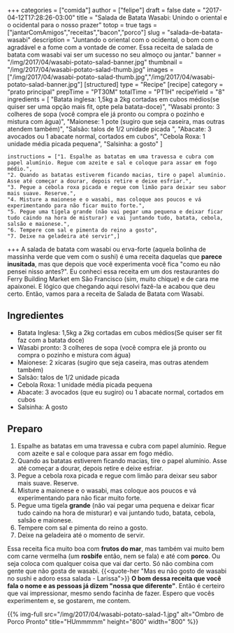 +++
categories = ["comida"]
author = ["felipe"]
draft = false
date = "2017-04-12T17:28:26-03:00"
title = "Salada de Batata Wasabi: Unindo o oriental e o ocidental para o nosso prazer"
totop = true
tags = ["jantarComAmigos","receitas","bacon","porco"]
slug = "salada-de-batata-wasabi"
description = "Juntando o oriental com o ocidental, o bom com o agradável e a fome com a vontade de comer. Essa receita de salada de batata com wasabi vai ser um sucesso no seu almoço ou jantar."
banner = "/img/2017/04/wasabi-potato-salad-banner.jpg"
thumbnail = "/img/2017/04/wasabi-potato-salad-thumb.jpg"
images = ["/img/2017/04/wasabi-potato-salad-thumb.jpg","/img/2017/04/wasabi-potato-salad-banner.jpg"]
[structured]
    type = "Recipe"
[recipe]
    category = "prato principal"
    prepTime = "PT30M"
    totalTime = "PT1H"
    recipeYield = "8"
    ingredients = [ "Batata inglesa: 1,5kg a 2kg cortadas em cubos médios(se quiser ser uma opção mais fit, opte pela batata-doce)",
    "Wasabi pronto: 3 colheres de sopa (você compra ele já pronto ou compra o pozinho e mistura com água)",
    "Maionese: 1 pote (sugiro que seja caseira, mas outras atendem também)",
    "Salsão: talos de 1/2 unidade picada ",
    "Abacate: 3 avocados ou 1 abacate normal, cortados em cubos",
    "Cebola Roxa: 1 unidade média picada pequena",
    "Salsinha: a gosto" ]

    instructions = ["1. Espalhe as batatas em uma travessa e cubra com papel alumínio. Regue com azeite e sal e coloque para assar em fogo médio.",
    "2. Quando as batatas estiverem ficando macias, tire o papel alumínio. Asse até começar a dourar, depois retire e deixe esfriar.",
    "3. Pegue a cebola roxa picada e regue com limão para deixar seu sabor mais suave. Reserve.",
    "4. Misture a maionese e o wasabi, mas coloque aos poucos e vá experimentando para não ficar muito forte.",
    "5. Pegue uma tigela grande (não vai pegar uma pequena e deixar ficar tudo caindo na hora de misturar) e vai juntando tudo, batata, cebola, salsão e maionese.",
    "6. Tempere com sal e pimenta do reino a gosto",
    "7. Deixe na geladeira até servir",]
+++
A salada de batata com wasabi ou erva-forte (aquela bolinha de massinha verde que vem com o sushi) é uma receita daquelas que **parece inusitada**, mas que depois que você experimenta você fica "como eu não pensei nisso antes?".
Eu conheci essa receita em um dos restaurantes do Ferry Building Market em São Francisco (sim, muito chique) e de cara me apaixonei. E lógico que chegando aqui resolvi fazê-la e acabou que deu certo.
Então, vamos para a receita de Salada de Batata com Wasabi.

## Ingredientes

- Batata Inglesa: 1,5kg a 2kg cortadas em cubos médios(Se quiser ser fit faz com a batata doce)
- Wasabi pronto: 3 colheres de sopa (você compra ele já pronto ou compra o pozinho e mistura com água)
- Maionese: 2 xícaras (sugiro que seja caseira, mas outras atendem também)
- Salsão: talos de 1/2 unidade picada
- Cebola Roxa: 1 unidade média picada pequena
- Abacate: 3 avocados (que eu sugiro) ou 1 abacate normal, cortados em cubos
- Salsinha: A gosto

## Preparo

1. Espalhe as batatas em uma travessa e cubra com papel alumínio. Regue com azeite e sal e coloque para assar em fogo médio.
2. Quando as batatas estiverem ficando macias, tire o papel alumínio. Asse até começar a dourar, depois retire e deixe esfriar.
3. Pegue a cebola roxa picada e regue com limão para deixar seu sabor mais suave. Reserve.
4. Misture a maionese e o wasabi, mas coloque aos poucos e vá experimentando para não ficar muito forte.
5. Pegue uma tigela **grande** (não vai pegar uma pequena e deixar ficar tudo caindo na hora de misturar) e vai juntando tudo, batata, cebola, salsão e maionese.
6. Tempere com sal e pimenta do reino a gosto.
7. Deixe na geladeira até o momento de servir.

Essa receita fica muito boa com **frutos do mar**, mas também vai muito bem com carne vermelha (um **rosbife** então, nem se fala) e até com **porco**. Ou seja coloca com qualquer coisa que vai dar certo. Só não combina com gente que não gosta de wasabi.
{{<quote-her "Mas eu não gosto de wasabi no sushi e adoro essa salada - Larissa">}}
**O bom dessa receita que você fala o nome e as pessoas já dizem "nossa que diferente"**. Então é certeiro que vai impressionar, mesmo sendo facinha de fazer.
Espero que vocês experimentem e, se gostarem, me contem.

{{% img-full src="/img/2017/04/wasabi-potato-salad-1.jpg" alt="Ombro de Porco Pronto" title="HUmmmmm"  height="800" width="800" %}}
